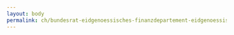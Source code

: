 ```yaml
---
layout: body
permalink: ch/bundesrat-eidgenoessisches-finanzdepartement-eidgenoessisches-personalamt-direktion-ausbildungszentrum-der-bundesverwaltung-azb/
---
```


